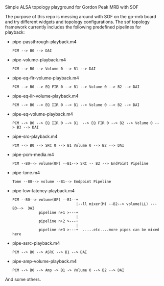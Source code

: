 Simple ALSA topology playground for Gordon Peak MRB with SOF

The purpose of this repo is messing around with SOF on the gp-mrb board and try
different widgets and topology configurations. The sof topology framework
currently includes the following predefined pipelines for playback:

- pipe-passthrough-playback.m4


      PCM --> B0 --> DAI

- pipe-volume-playback.m4


      PCM --> B0 --> Volume 0 --> B1 --> DAI

- pipe-eq-fir-volume-playback.m4


      PCM --> B0 --> EQ FIR 0 --> B1 --> Volume 0 --> B2 --> DAI

- pipe-eq-iir-volume-playback.m4


      PCM --> B0 --> EQ IIR 0 --> B1 --> Volume 0 --> B2 --> DAI

- pipe-eq-volume-playback.m4


      PCM --> B0 --> EQ IIR 0 --> B1  --> EQ FIR 0 --> B2 --> Volume 0 --> B3 --> DAI

- pipe-src-playback.m4


      PCM --> B0 --> SRC 0 --> B1 Volume 0 --> B2 --> DAI

- pipe-pcm-media.m4


      PCM --B0--> volume(0P) --B1--> SRC -- B2 --> EndPoint Pipeline

- pipe-tone.m4


      Tone --B0--> volume --B1--> Endpoint Pipeline

- pipe-low-latency-playback.m4


      PCM --B0--> volume(0P) --B1--+
                                   |--ll mixer(M) --B2--> volume(LL) ---B3-->  DAI
                  pipeline n+1 >---+
                                   |
                  pipeline n+2 >---+
                                   |
                  pipeline n+3 >---+  .....etc....more pipes can be mixed here

- pipe-asrc-playback.m4

      PCM --> B0 --> ASRC --> B1 --> DAI

- pipe-amp-volume-playback.m4

      PCM --> B0 --> Amp -> B1 -> Volume 0 --> B2 --> DAI

And some others.
